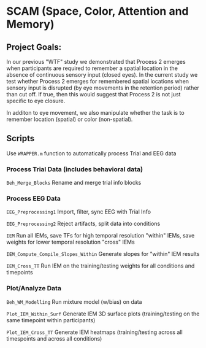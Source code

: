 # SCAM (Space, Color, Attention and Memory) 

## Project Goals: 

In our previous "WTF" study we demonstrated that Process 2 emerges when participants are required to remember a spatial location in the absence of continuous sensory input (closed eyes).
In the current study we test whether Process 2 emerges for remembered spatial locations when sensory input is disrupted (by eye movements in the retention period) rather than cut off.
If true, then this would suggest that Process 2 is not just specific to eye closure.

In additon to eye movement, we also manipulate whether the task is to remember location (spatial) or color (non-spatial).


## Scripts

Use `WRAPPER.m` function to automatically process Trial and EEG data

### Process Trial Data (includes behavioral data) 

`Beh_Merge_Blocks` Rename and merge trial info blocks


### Process EEG Data

`EEG_Preprocessing1` Import, filter, sync EEG with Trial Info
 
`EEG_Preprocessing2` Reject artifacts, split data into conditions

`IEM` Run all IEMs, save TFs for high temporal resolution "within" IEMs, save weights for lower temporal resolution "cross" IEMs
 
`IEM_Compute_Compile_Slopes_Within` Generate slopes for "within" IEM results

`IEM_Cross_TT` Run IEM on the training/testing weights for all conditions and timepoints


### Plot/Analyze Data

`Beh_WM_Modelling` Run mixture model (w/bias) on data

`Plot_IEM_Within_Surf` Generate IEM 3D surface plots (training/testing on the same timepoint within participants)

`Plot_IEM_Cross_TT` Generate IEM heatmaps (training/testing across all timespoints and across all conditions)

